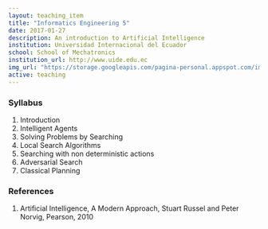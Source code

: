 ```yaml
---
layout: teaching_item
title: "Informatics Engineering 5"
date: 2017-01-27
description: An introduction to Artificial Intelligence
institution: Universidad Internacional del Ecuador
school: School of Mechatronics
institution_url: http://www.uide.edu.ec
img_url: "https://storage.googleapis.com/pagina-personal.appspot.com/img_teaching/ii5.png"
active: teaching
---
```


### Syllabus
1. Introduction
2. Intelligent Agents
3. Solving Problems by Searching
4. Local Search Algorithms
5. Searching with non deterministic actions
6. Adversarial Search
7. Classical Planning

### References
1. Artificial Intelligence, A Modern Approach, Stuart Russel and Peter Norvig, Pearson, 2010
